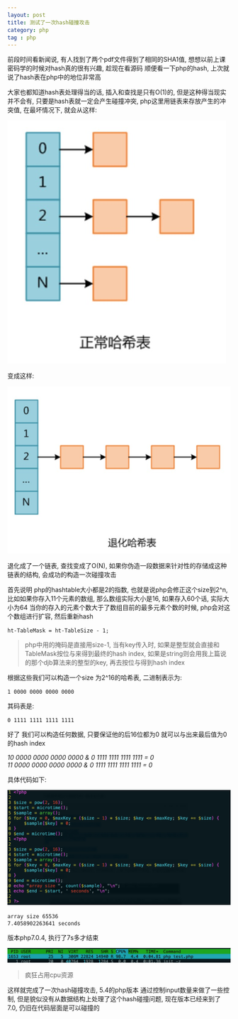 ```yaml
---
layout: post
title: 测试了一次hash碰撞攻击
category: php
tag : php
---
```


前段时间看新闻说, 有人找到了两个pdf文件得到了相同的SHA1值, 想想以前上课密码学的时候对hash真的很有兴趣, 趁现在看源码 顺便看一下php的hash, 上次就说了hash表在php中的地位非常高  

大家也都知道hash表处理得当的话, 插入和查找是只有O(1)的, 但是这种得当现实并不会有, 只要是hash表就一定会产生碰撞冲突, php这里用链表来存放产生的冲突值, 在最坏情况下, 就会从这样:  

<img src="/img/in-post/hash.png">

变成这样:  

<img src="/img/in-post/hash1.png">  

退化成了一个链表, 查找变成了O(N), 如果你伪造一段数据来针对性的存储成这种链表的结构, 会成功的构造一次碰撞攻击  

首先说明 php的hashtable大小都是2的指数, 也就是说php会修正这个size到2^n, 比如如果你存入11个元素的数组, 那么数组实际大小是16, 如果存入60个话, 实际大小为64 当你的存入的元素个数大于了数组目前的最多元素个数的时候, php会对这个数组进行扩容, 然后重新hash  

```
ht-TableMask = ht-TableSize - 1;
```
>php中用的掩码是直接用size-1, 当有key传入时, 如果是整型就会直接和TableMask按位与来得到最终的hash index, 如果是string则会用我上篇说的那个djb算法来的整型的key, 再去按位与得到hash index

根据这些我们可以构造一个size 为2^16的哈希表, 二进制表示为:  
```
1 0000 0000 0000 0000
```
其码表是:  
```
0 1111 1111 1111 1111  
```

好了 我们可以构造任何数据, 只要保证他的后16位都为0 就可以与出来最后值为0的hash index  

*10 0000 0000 0000 0000 & 0 1111 1111 1111 1111 = 0*  
*11 0000 0000 0000 0000 & 0 1111 1111 1111 1111 = 0*  

具体代码如下:  

<img src="/img/in-post/hash2.png">  

```
array size 65536
7.4058902263641 seconds
```
版本php7.0.4, 执行了7s多才结束  

<img src="/img/in-post/hash3.png">  

>疯狂占用cpu资源  

这样就完成了一次hash碰撞攻击, 5.4的php版本 通过控制input数量来做了一些控制, 但是貌似没有从数据结构上处理了这个hash碰撞问题, 现在版本已经来到了7.0, 仍旧在代码层面是可以碰撞的  



